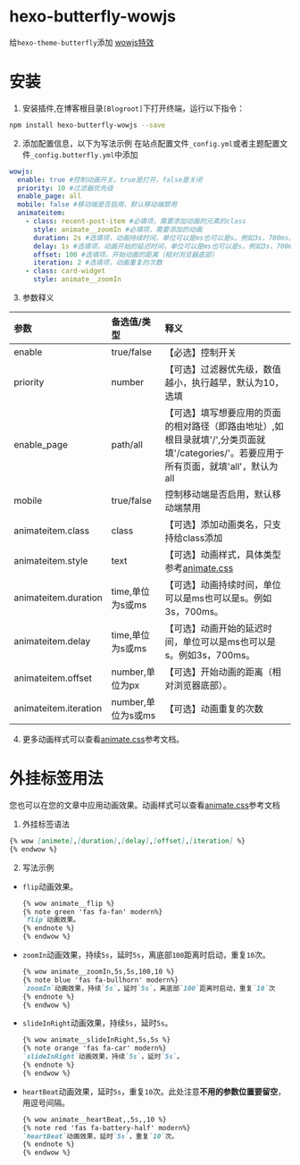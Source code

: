 # hexo-butterfly-wowjs

给`hexo-theme-butterfly`添加 [wowjs特效](https://akilar.top/posts/abab51cf/)

# 安装

1. 安装插件,在博客根目录`[Blogroot]`下打开终端，运行以下指令：
  ```bash
  npm install hexo-butterfly-wowjs --save
  ```

2. 添加配置信息，以下为写法示例
  在站点配置文件`_config.yml`或者主题配置文件`_config.butterfly.yml`中添加

  ```yaml
  wowjs:
    enable: true #控制动画开关。true是打开，false是关闭
    priority: 10 #过滤器优先级
    enable_page: all
    mobile: false #移动端是否启用，默认移动端禁用
    animateitem:
      - class: recent-post-item #必填项，需要添加动画的元素的class
        style: animate__zoomIn #必填项，需要添加的动画
        duration: 2s #选填项，动画持续时间，单位可以是ms也可以是s。例如3s，700ms。
        delay: 1s #选填项，动画开始的延迟时间，单位可以是ms也可以是s。例如3s，700ms。
        offset: 100 #选填项，开始动画的距离（相对浏览器底部）
        iteration: 2 #选填项，动画重复的次数
      - class: card-widget
        style: animate__zoomIn
  ```
3. 参数释义

  |参数|备选值/类型|释义|
  |:--|:--|:--|
  |enable|true/false|【必选】控制开关|
  |priority|number|【可选】过滤器优先级，数值越小，执行越早，默认为10，选填|
  |enable_page|path/all|【可选】填写想要应用的页面的相对路径（即路由地址）,如根目录就填'/',分类页面就填'/categories/'。若要应用于所有页面，就填'all'，默认为all|
  |mobile|true/false|控制移动端是否启用，默认移动端禁用|
  |animateitem.class|class|【可选】添加动画类名，只支持给class添加|
  |animateitem.style|text|【可选】动画样式，具体类型参考[animate.css](https://animate.style/)|
  |animateitem.duration|time,单位为s或ms|【可选】动画持续时间，单位可以是ms也可以是s。例如3s，700ms。|
  |animateitem.delay|time,单位为s或ms|【可选】动画开始的延迟时间，单位可以是ms也可以是s。例如3s，700ms。|
  |animateitem.offset|number,单位为px|【可选】开始动画的距离（相对浏览器底部）。|
  |animateitem.iteration|number,单位为s或ms|【可选】动画重复的次数|

4. 更多动画样式可以查看[animate.css](https://animate.style/)参考文档。

# 外挂标签用法
您也可以在您的文章中应用动画效果。动画样式可以查看[animate.css](https://animate.style/)参考文档
1. 外挂标签语法
  ```markdown
  {% wow [animete],[duration],[delay],[offset],[iteration] %}
  {% endwow %}
  ```
2. 写法示例
  - `flip`动画效果。
    ```markdown
    {% wow animate__flip %}
    {% note green 'fas fa-fan' modern%}
    `flip`动画效果。
    {% endnote %}
    {% endwow %}
    ```
  - `zoomIn`动画效果，持续`5s`，延时`5s`，离底部`100`距离时启动，重复`10`次。
    ```markdown
    {% wow animate__zoomIn,5s,5s,100,10 %}
    {% note blue 'fas fa-bullhorn' modern%}
    `zoomIn`动画效果，持续`5s`，延时`5s`，离底部`100`距离时启动，重复`10`次
    {% endnote %}
    {% endwow %}
    ```
  - `slideInRight`动画效果，持续`5s`，延时`5s`。
    ```markdown
    {% wow animate__slideInRight,5s,5s %}
    {% note orange 'fas fa-car' modern%}
    `slideInRight`动画效果，持续`5s`，延时`5s`。
    {% endnote %}
    {% endwow %}
    ```
  - `heartBeat`动画效果，延时`5s`，重复`10`次。此处注意**不用的参数位置要留空**，用逗号间隔。
    ```markdown
    {% wow animate__heartBeat,,5s,,10 %}
    {% note red 'fas fa-battery-half' modern%}
    `heartBeat`动画效果，延时`5s`，重复`10`次。
    {% endnote %}
    {% endwow %}
    ```
